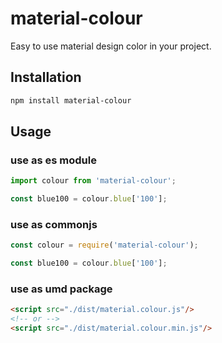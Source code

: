 # material-colour

Easy to use material design color in your project.

## Installation

```bash
npm install material-colour
```

## Usage

### use as es module

```javascript
import colour from 'material-colour';

const blue100 = colour.blue['100'];
```

### use as commonjs

```javascript
const colour = require('material-colour');

const blue100 = colour.blue['100'];
```

### use as umd package

```html
<script src="./dist/material.colour.js"/>
<!-- or -->
<script src="./dist/material.colour.min.js"/>
```